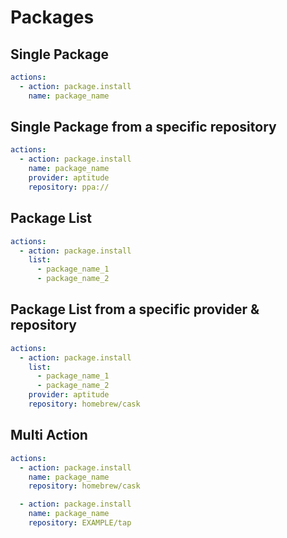 # Packages

## Single Package

```yaml
actions:
  - action: package.install
    name: package_name
```

## Single Package from a specific repository

```yaml
actions:
  - action: package.install
    name: package_name
    provider: aptitude
    repository: ppa://
```

## Package List

```yaml
actions:
  - action: package.install
    list:
      - package_name_1
      - package_name_2
```

## Package List from a specific provider & repository

```yaml
actions:
  - action: package.install
    list:
      - package_name_1
      - package_name_2
    provider: aptitude
    repository: homebrew/cask
```

## Multi Action

```yaml
actions:
  - action: package.install
    name: package_name
    repository: homebrew/cask

  - action: package.install
    name: package_name
    repository: EXAMPLE/tap
```
